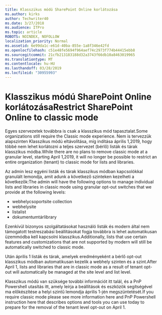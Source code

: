 ```yaml
---
title: Klasszikus módú SharePoint Online korlátozása
ms.author: kirks
author: Techwriter40
ms.date: 3/27/2018
ms.audience: ITPro
ms.topic: article
ROBOTS: NOINDEX, NOFOLLOW
localization_priority: Normal
ms.assetid: 6e99da1c-e61d-40ba-855e-1a8f346e42fd
ms.openlocfilehash: c51e48fe5694f964aef74c2973f774b44415ebb8
ms.sourcegitcommit: 21cfb213183188d32a3743f66db10a8463019965
ms.translationtype: MT
ms.contentlocale: hu-HU
ms.lasthandoff: 03/28/2019
ms.locfileid: "30955993"
---
```

# <a name="restrict-sharepoint-online-to-classic-mode"></a><span data-ttu-id="73d2f-102">Klasszikus módú SharePoint Online korlátozása</span><span class="sxs-lookup"><span data-stu-id="73d2f-102">Restrict SharePoint Online to classic mode</span></span>

<span data-ttu-id="73d2f-103">Egyes szervezetek továbbra is csak a klasszikus mód tapasztalat.</span><span class="sxs-lookup"><span data-stu-id="73d2f-103">Some organizations still require the Classic mode experience.</span></span> <span data-ttu-id="73d2f-104">Nem is tervezzük alapszinten Klasszikus módú eltávolítása, míg indítása április 1,2019, hogy többé nem lehet korlátozni a teljes szervezet (bérlő) listák és tárak klasszikus módba.</span><span class="sxs-lookup"><span data-stu-id="73d2f-104">While there are no plans to remove classic mode at a granular level, starting April 1,2019, it will no longer be possible to restrict an entire organization (tenant) to classic mode for lists and libraries.</span></span>

<span data-ttu-id="73d2f-105">Az admin lesz egyéni listák és tárak klasszikus módban kapcsolókkal granulált lemondja, amit adunk a következő szinteken kezelheti a következők:</span><span class="sxs-lookup"><span data-stu-id="73d2f-105">The admin will have the following options to manage individual lists and libraries in classic mode using granular opt-out switches that we provide at the following levels:</span></span>

- <span data-ttu-id="73d2f-106">webhelycsoport</span><span class="sxs-lookup"><span data-stu-id="73d2f-106">site collection</span></span>
- <span data-ttu-id="73d2f-107">webhely</span><span class="sxs-lookup"><span data-stu-id="73d2f-107">site</span></span>
- <span data-ttu-id="73d2f-108">lista</span><span class="sxs-lookup"><span data-stu-id="73d2f-108">list</span></span>
- <span data-ttu-id="73d2f-109">dokumentumtár</span><span class="sxs-lookup"><span data-stu-id="73d2f-109">library</span></span>

<span data-ttu-id="73d2f-110">Ezenkívül bizonyos szolgáltatásokat használó listák és modern által nem támogatott testreszabási beállításokat fogja továbbra is lehet automatikusan üzemmódba kell kapcsolni klasszikus.</span><span class="sxs-lookup"><span data-stu-id="73d2f-110">Additionally, lists that use certain features and customizations that are not supported by modern will still be automatically switched to classic mode.</span></span>

<span data-ttu-id="73d2f-111">Után április 1 listák és tárak, amelyek eredményeként a bérlő opt-out klasszikus módban automatikusan kezelik a webhely szinten és a szint.</span><span class="sxs-lookup"><span data-stu-id="73d2f-111">After April 1, lists and libraries that are in classic mode as a result of tenant opt-out will automatically be managed at the site level and list level.</span></span>

<span data-ttu-id="73d2f-112">Klasszikus módú van szüksége további információt itt talál, és a PnP Powershell utasítás itt, amely leírja a beállítások és eszközök segítségével ma előkészítése a helyi szintű lemondja április 1-jén megszüntetését.</span><span class="sxs-lookup"><span data-stu-id="73d2f-112">If you require classic mode please see more information here and PnP Powershell instruction here that describes options and tools you can use today to prepare for the removal of the tenant level opt-out on April 1.</span></span>
